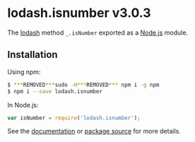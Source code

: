 # lodash.isnumber v3.0.3

The [lodash](https://lodash.com/) method `_.isNumber` exported as a [Node.js](https://nodejs.org/) module.

## Installation

Using npm:
```bash
$ ***REMOVED***sudo -H***REMOVED*** npm i -g npm
$ npm i --save lodash.isnumber
```

In Node.js:
```js
var isNumber = require('lodash.isnumber');
```

See the [documentation](https://lodash.com/docs#isNumber) or [package source](https://github.com/lodash/lodash/blob/3.0.3-npm-packages/lodash.isnumber) for more details.
